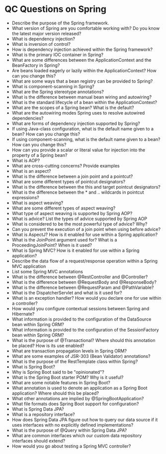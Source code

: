  # QC Questions on Spring
 
 - Describe the purpose of the Spring framework.
 - What version of Spring are you comfortable working with? Do you know the latest major version released?
 - What is dependency injection?
 - What is inversion of control?
 - How is dependency injection achieved within the Spring framework?
 - What is the primary IOC container in Spring?
 - What are some differences between the ApplicationContext and the BeanFactory in Spring?
 - Are beans loaded eagerly or lazily within the ApplicationContext? How can you change this?
 - What are some ways that a bean registry can be provided to Spring?
 - What is component-scanning in Spring?
 - What are the Spring stereotype annotations?
 - What is the difference between manual bean wiring and autowiring?
 - What is the standard lifecycle of a bean within the ApplicationContext?
 - What are the scopes of a Spring bean? What is the default?
 - What are the autowiring modes Spring uses to resolve autowired dependencies?
 - What are forms of dependency injection supported by Spring?
 - If using Java-class configuration, what is the default name given to a bean? How can you change this?
 - If using component-scanning, what is the default name given to a bean? How can you change this?
 - How can you provide a scalar or literal value for injection into the property of a Spring bean?
 - What is AOP?
 - What are cross-cutting concerns? Provide examples
 - What is an aspect?
 - What is the difference between a join point and a pointcut?
 - What are some different types of pointcut designators?
 - What is the difference between the this and target pointcut designators?
 - What is the difference between the * and .. wildcards in pointcut expressions?
 - What is aspect weaving?
 - What are some different types of aspect weaving?
 - What type of aspect weaving is supported by Spring AOP?
 - What is advice? List the types of advice supported by Spring AOP
 - What is considered to be the most powerful type of advice? Why?
 - Can you prevent the execution of a join point when using before advice?
 - What is AspectJ? How is it enabled for use within a Spring application?
 - What is the JoinPoint argument used for? What is a ProceedingJoinPoint? When is it used?
 - What is Spring MVC? How is it enabled for use within a Spring application?
 - Describe the data flow of a request/response operation within a Spring MVC application
 - List some Spring MVC annotations
 - What is the difference between @RestController and @Controller?
 - What is the difference between @RequestBody and @ResponseBody?
 - What is the difference between @RequestParam and @PathVariable?
 - What is the DispatcherServlet and what is it used for?
 - What is an exception handler? How would you declare one for use within a controller?
 - How would you configure contextual sessions between Spring and Hibernate?
 - What information is provided to the configuration of the DataSource bean within Spring ORM?
 - What information is provided to the configuration of the SessionFactory bean within Spring ORM?
 - What is the purpose of @Transactional? Where should this annotation be placed? How is its use enabled?
 - What are transaction propagation levels in Spring ORM?
 - What are some examples of JSR-303 (Bean Validator) annotations?
 - What is the purpose of the RestTemplate class within Spring?
 - What is Spring Boot?
 - Why is Spring Boot said to be "opinionated"?
 - What is the Spring Boot starter POM? Why is it useful?
 - What are some notable features in Spring Boot?
 - What annotation is used to denote an application as a Spring Boot application? Where should this be placed?
 - What other annotations are implied by @SpringBootApplication?
 - What file formats does Spring Boot support for configuration?
 - What is Spring Data JPA?
 - What is a repository interface?
 - How does Spring Data JPA figure out how to query our data source if it uses interfaces with no explicitly defined implementations?
 - What is the purpose of @Query within Spring Data JPA?
 - What are common interfaces which our custom data repository interfaces should extend?
 - How would you go about testing a Spring MVC controller?
